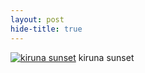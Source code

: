 ```yaml
---
layout: post
hide-title: true
---
```

[![kiruna sunset](https://dl.dropbox.com/u/4255155/blog/600/kiruna_sunset.jpg)](https://dl.dropbox.com/u/4255155/blog/kiruna_sunset.jpg) kiruna sunset